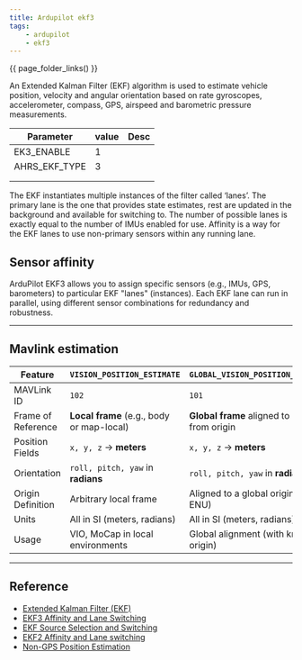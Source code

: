 ```yaml
---
title: Ardupilot ekf3
tags:
    - ardupilot
    - ekf3
---
```

{{ page_folder_links() }}

An Extended Kalman Filter (EKF) algorithm is used to estimate vehicle position, velocity and angular orientation based on rate gyroscopes, accelerometer, compass, GPS, airspeed and barometric pressure measurements.


| Parameter  | value  | Desc  |
|---|---|---|
| EK3_ENABLE  | 1  |   |
| AHRS_EKF_TYPE  | 3  |   |
|   |   |   |
|   |   |   |


The EKF instantiates multiple instances of the filter called ‘lanes’. The primary lane is the one that provides state estimates, rest are updated in the background and available for switching to. The number of possible lanes is exactly equal to the number of IMUs enabled for use. Affinity is a way for the EKF lanes to use non-primary sensors within any running lane.

## Sensor affinity
ArduPilot EKF3 allows you to assign specific sensors (e.g., IMUs, GPS, barometers) to particular EKF "lanes" (instances). Each EKF lane can run in parallel, using different sensor combinations for redundancy and robustness.

---

## Mavlink estimation

| Feature            | `VISION_POSITION_ESTIMATE`                | `GLOBAL_VISION_POSITION_ESTIMATE`           |
| ------------------ | ----------------------------------------- | ------------------------------------------- |
| MAVLink ID         | `102`                                     | `101`                                       |
| Frame of Reference | **Local frame** (e.g., body or map-local) | **Global frame** aligned to NED from origin |
| Position Fields    | `x, y, z` → **meters**                    | `x, y, z` → **meters**                      |
| Orientation        | `roll, pitch, yaw` in **radians**         | `roll, pitch, yaw` in **radians**           |
| Origin Definition  | Arbitrary local frame                     | Aligned to a global origin (NED or ENU)     |
| Units              | All in SI (meters, radians)               | All in SI (meters, radians)                 |
| Usage              | VIO, MoCap in local environments          | Global alignment (with known origin)        |


---

## Reference
- [Extended Kalman Filter (EKF)](https://ardupilot.org/copter/docs/common-apm-navigation-extended-kalman-filter-overview.html)
- [EKF3 Affinity and Lane Switching](https://ardupilot.org/copter/docs/common-ek3-affinity-lane-switching.html)
- [EKF Source Selection and Switching](https://ardupilot.org/copter/docs/common-ekf-sources.html)
- [EKF2 Affinity and Lane switching](https://discuss.ardupilot.org/t/gsoc-20-ekf3-affinity-and-lane-switching-merged/61320)
- [Non-GPS Position Estimation](https://ardupilot.org/dev/docs/mavlink-nongps-position-estimation.html)